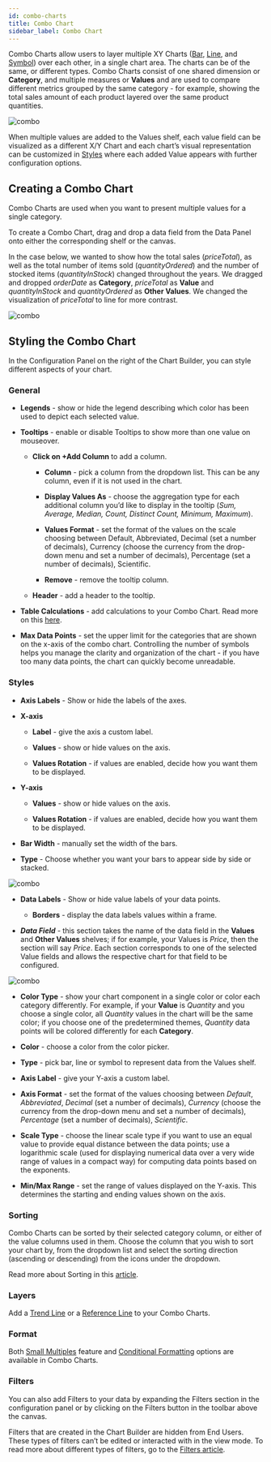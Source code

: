 ```yaml
---
id: combo-charts
title: Combo Chart
sidebar_label: Combo Chart
---
```


<div style={{textAlign: "justify"}}>

Combo Charts allow users to layer multiple XY Charts (<a href="/docs/ui-docs/dataviews/chart-types/bar-charts" target="_blank">Bar</a>, <a href="/docs/ui-docs/dataviews/chart-types/line-charts" target="_blank">Line</a>, and <a href="/docs/ui-docs/dataviews/chart-types/symbol-charts" target="_blank">Symbol</a>) over each other, in a single chart area. The charts can be of the same, or different types. Combo Charts consist of one shared dimension or **Category**, and multiple measures or **Values** and are used to compare different metrics grouped by the same category - for example, showing the total sales amount of each product layered over the same product quantities.

 

![combo](https://s3.amazonaws.com/cdn.qrvey.com/documentation_assets/ui-docs/dataviews/chart-types-all/Combo/combo1.png#thumbnail)

 

 

 

When multiple values are added to the Values shelf, each value field can be visualized as a different X/Y Chart and each chart’s visual representation can be customized in <a href="/docs/ui-docs/dataviews/chart-builder/chart-configuration/styles" target="_blank">Styles</a> where each added Value appears with further configuration options.

  

## Creating a Combo Chart

Combo Charts are used when you want to present multiple values for a single category.

To create a Combo Chart, drag and drop a data field from the Data Panel onto either the corresponding shelf or the canvas.

 

In the case below, we wanted to show how the total sales (*priceTotal*), as well as the total number of items sold (*quantityOrdered*) and the number of stocked items (*quantityInStock*) changed throughout the years. We dragged and dropped *orderDate* as **Category**, *priceTotal* as **Value** and *quantityInStock* and *quantityOrdered* as **Other Values**. We changed the visualization of *priceTotal* to line for more contrast.

 

![combo](https://s3.amazonaws.com/cdn.qrvey.com/documentation_assets/ui-docs/dataviews/chart-types-all/Combo/combo2.gif#thumbnail)

 

 

## Styling the Combo Chart

In the Configuration Panel on the right of the Chart Builder, you can style different aspects of your chart.

 

### General

* **Legends** - show or hide the legend describing which color has been used to depict each selected value.

* **Tooltips** - enable or disable Tooltips to show more than one value on mouseover.

   * **Click on +Add Column** to add a column.

       * **Column** - pick a column from the dropdown list. This can be any column, even if it is not used in the chart.

       * **Display Values As** - choose the aggregation type for each additional column you’d like to display in the tooltip (*Sum, Average, Median, Count, Distinct Count, Minimum, Maximum*).

       * **Values Format** - set the format of the values on the scale choosing between Default, Abbreviated, Decimal (set a number of decimals), Currency (choose the currency from the drop-down menu and set a number of decimals), Percentage (set a number of decimals), Scientific.

       * **Remove** - remove the tooltip column.

   * **Header** - add a header to the tooltip.

* **Table Calculations** - add calculations to your Combo Chart. Read more on this <a href="/docs/7.0/ui-docs/dataviews/table-calculations" target="_blank">here</a>.

* **Max Data Points** - set the upper limit for the categories that are shown on the x-axis of the combo chart. Controlling the number of symbols helps you manage the clarity and organization of the chart - if you have too many data points, the chart can quickly become unreadable.

 

### Styles

* **Axis Labels** - Show or hide the labels of the axes.

* **X-axis**

   * **Label** - give the axis a custom label.

   * **Values** - show or hide values on the axis.

   * **Values Rotation** - if values are enabled, decide how you want them to be displayed.

* **Y-axis**

   * **Values** - show or hide values on the axis.

   * **Values Rotation** - if values are enabled, decide how you want them to be displayed.

* **Bar Width** - manually set the width of the bars.

* **Type** - Choose whether you want your bars to appear side by side or stacked.

![combo](https://s3.amazonaws.com/cdn.qrvey.com/documentation_assets/ui-docs/dataviews/chart-types-all/Combo/combo3.png#thumbnail)

* **Data Labels** - Show or hide value labels of your data points.

   * **Borders** - display the data labels values within a frame.

* ***Data Field*** - this section takes the name of the data field in the **Values** and **Other Values** shelves; if for example, your Values is *Price*, then the section will say *Price*. Each section corresponds to one of the selected Value fields and allows the respective chart for that field to be configured.   

![combo](https://s3.amazonaws.com/cdn.qrvey.com/documentation_assets/ui-docs/dataviews/chart-types-all/Combo/combo4.png#thumbnail)

   * **Color Type** - show your chart component in a single color or color each category differently. For example, if your **Value** is *Quantity* and you choose a single color, all *Quantity* values in the chart will be the same color; if you choose one of the predetermined themes, *Quantity* data points will be colored differently for each **Category**.

   * **Color** - choose a color from the color picker.

   * **Type** - pick bar, line or symbol to represent data from the Values shelf.

   * **Axis Label** - give your Y-axis a custom label.

   * **Axis Format** - set the format of the values choosing between *Default*, *Abbreviated*, *Decimal* (set a number of decimals), *Currency* (choose the currency from the drop-down menu and set a number of decimals), *Percentage* (set a number of decimals), *Scientific*.

   * **Scale Type** - choose the linear scale type if you want to use an equal value to provide equal distance between the data points; use a logarithmic scale (used for displaying numerical data over a very wide range of values in a compact way) for computing data points based on the exponents.

   * **Min/Max Range** - set the range of values displayed on the Y-axis. This determines the starting and ending values shown on the axis.

 

### Sorting

Combo Charts can be sorted by their selected category column, or either of the value columns used in them. Choose the column that you wish to sort your chart by, from the dropdown list and select the sorting direction (ascending or descending) from the icons under the dropdown.

 

Read more about Sorting in this <a href="/docs/ui-docs/dataviews/chart-builder/chart-configuration/sorting" target="_blank">article</a>. 

 

### Layers

Add a <a href="/docs/ui-docs/dataviews/chart-builder/chart-configuration/layers" target="_blank">Trend Line</a> or a <a href="/docs/ui-docs/dataviews/chart-builder/chart-configuration/layers" target="_blank">Reference Line</a> to your Combo Charts.

 

### Format

Both <a href="/docs/ui-docs/dataviews/chart-builder/chart-configuration/format#small-multiples" target="_blank">Small Multiples</a> feature and [Conditional Formatting](../../dataviews/chart-builder/chart-configuration/format.md#small-multiples#conditional-formatting) options are available in Combo Charts.

 

### Filters

You can also add Filters to your data by expanding the Filters section in the configuration panel or by clicking on the Filters button in the toolbar above the canvas.

Filters that are created in the Chart Builder are hidden from End Users. These types of filters can’t be edited or interacted with in the view mode. To read more about different types of filters, go to the <a href="/docs//ui-docs/dataviews/chart-builder/chart-configuration/chart-filters" target="_blank">Filters article</a>.

</div>